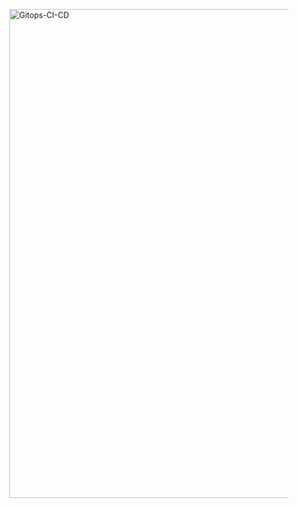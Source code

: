 <img width="881" alt="Gitops-CI-CD" src="https://github.com/rohitgujral16/gitops-CI-CD-flow/assets/40119930/fb90a9d8-efdd-4466-ad39-266798a4b3e5">
